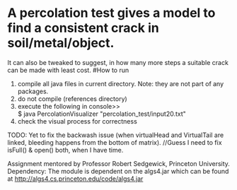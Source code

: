 # A percolation test gives a model to find a consistent crack in soil/metal/object.
It can also be tweaked to suggest, in how many more steps a suitable crack can be made with least cost.
#How to run
1. compile all java files in current directory. Note: they are not part of any packages.
2. do not compile (references directory)
3. execute the following in console>>  
      $ java PercolationVisualizer "percolation_test/input20.txt"
4. check the visual process for correctness

TODO: Yet to fix the backwash issue (when virtualHead and VirtualTail are linked, bleeding happens from the bottom of matrix). 
       //Guess I need to fix isFull() & open() both, when I have time.
       
       
Assignment mentored by Professor Robert Sedgewick, Princeton University.
Dependency: The module is dependent on the algs4.jar which can be found at http://algs4.cs.princeton.edu/code/algs4.jar
